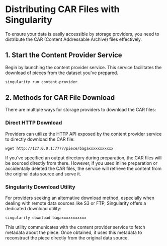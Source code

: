 # Distributing CAR Files with Singularity

To ensure your data is easily accessible by storage providers, you need to distribute the CAR (Content Addressable Archive) files effectively.

## 1. Start the Content Provider Service

Begin by launching the content provider service. This service facilitates the download of pieces from the dataset you've prepared.

```sh
singularity run content-provider
```

## 2. Methods for CAR File Download

There are multiple ways for storage providers to download the CAR files:

### Direct HTTP Download

Providers can utilize the HTTP API exposed by the content provider service to directly download the CAR file:

```shell
wget http://127.0.0.1:7777/piece/bagaxxxxxxxxxxx
```
If you've specified an output directory during preparation, the CAR files will be sourced directly from there. However, if you used inline preparation or accidentally deleted the CAR files, the service will retrieve the content from the original data source and serve it.

### Singularity Download Utility
For providers seeking an alternative download method, especially when dealing with remote data sources like S3 or FTP, Singularity offers a dedicated download utility:
```shell
singularity download bagaxxxxxxxxxxx
```
This utility communicates with the content provider service to fetch metadata about the piece. Once obtained, it uses this metadata to reconstruct the piece directly from the original data source.
